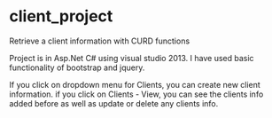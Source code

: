 # client_project
Retrieve a client information with CURD functions

Project is in Asp.Net C# using visual studio 2013.
I have used basic functionality of bootstrap and jquery.

If you click on dropdown menu for Clients, you can create new client information.
if you click on Clients - View, you can see the clients info added before as well as update or delete any clients info.
